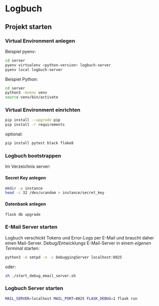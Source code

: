 # Logbuch

## Projekt starten
### Virtual Environment anlegen
Beispiel pyenv:
```bash
cd server
pyenv virtualenv <python-version> logbuch-server
pyenv local logbuch-server
```

Beispiel Python:
```bash
cd server
python3 -mvenv venv
source venv/bin/activate
```

### Virtual Environment einrichten
```bash
pip install --upgrade pip
pip install -r requirements
```

optional:
```bash
pip install pytest black flake8
```

### Logbuch bootstrappen
Im Verzeichnis server:

#### Secret Key anlegen
```bash
mkdir -p instance
head -c 32 /dev/urandom > instance/secret_key
```

#### Datenbank anlegen
```bash
flask db upgrade
```

### E-Mail Server starten
Logbuch verschickt Tokens und Error-Logs per E-Mail und braucht daher einen Mail-Server.
Debug/Entwicklungs E-Mail-Server in einem _eigenen Terminal_ starten:
```bash
python3 -m smtpd -n -c DebuggingServer localhost:8025
```

oder:
```bash
sh ./start_debug_email_server.sh
```

### Logbuch Server starten
```bash
MAIL_SERVER=localhost MAIL_PORT=8025 FLASK_DEBUG=1 flask run
```
